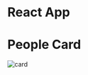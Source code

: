 <h1><strong>React App</strong></h1>

<h1>People Card</h1>

![card](https://user-images.githubusercontent.com/116573908/212450716-a4db21a0-e86c-438e-af39-a2cb540c511f.png)
